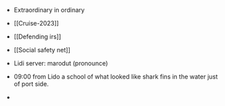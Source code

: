 - Extraordinary in ordinary
- [[Cruise-2023]]

- [[Defending irs]]
- [[Social safety net]]
- Lidi server: marodut (pronounce)
- 09:00 from Lido a school of what looked like shark fins in the water just of port side. 
- 